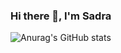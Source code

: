 ### Hi there 👋, I'm Sadra 

![Anurag's GitHub stats](https://github-readme-stats.vercel.app/api?username=sadrairannia&theme=dark&show_icons=true)


<!--
**sadrairannia/sadrairannia** is a ✨ _special_ ✨ repository because its `README.md` (this file) appears on your GitHub profile.

Here are some ideas to get you started:

- 🔭 I’m currently working on ...
- 🌱 I’m currently learning ...
- 👯 I’m looking to collaborate on ...
- 🤔 I’m looking for help with ...
- 💬 Ask me about ...
- 📫 How to reach me: ...
- 😄 Pronouns: ...
- ⚡ Fun fact: ...
-->
